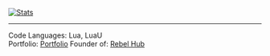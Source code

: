 [![Stats](https://github-readme-stats.vercel.app/api?username=yourscoper&show_icons=true&count_private=true&theme=dark)]()

_____________________________

Code Languages: Lua, LuaU  
Portfolio: [Portfolio](https://yourscoper.vercel.app) 
Founder of: [Rebel Hub](https://github.com/OptioniaI/Rebel)
